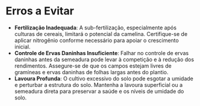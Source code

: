 # Erros a Evitar

- **Fertilização Inadequada**: A sub-fertilização, especialmente após culturas de cereais, limitará o potencial da camelina. Certifique-se de aplicar nitrogênio conforme necessário para apoiar o crescimento inicial.
- **Controle de Ervas Daninhas Insuficiente**: Falhar no controle de ervas daninhas antes da semeadura pode levar à competição e à redução dos rendimentos. Assegure-se de que os campos estejam livres de gramíneas e ervas daninhas de folhas largas antes do plantio.
- **Lavoura Profunda**: O cultivo excessivo do solo pode esgotar a umidade e perturbar a estrutura do solo. Mantenha a lavoura superficial ou a semeadura direta para preservar a saúde e os níveis de umidade do solo.